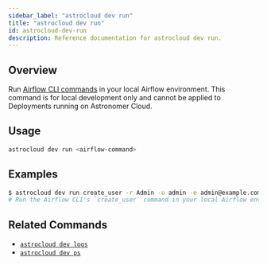 ```yaml
---
sidebar_label: "astrocloud dev run"
title: "astrocloud dev run"
id: astrocloud-dev-run
description: Reference documentation for astrocloud dev run.
---
```


## Overview

Run [Airflow CLI commands](https://airflow.apache.org/docs/apache-airflow/stable/cli-and-env-variables-ref.html) in your local Airflow environment. This command is for local development only and cannot be applied to Deployments running on Astronomer Cloud.

## Usage

```sh
astrocloud dev run <airflow-command>
```

## Examples

```sh
$ astrocloud dev run create_user -r Admin -u admin -e admin@example.com -f admin -l user -p admin
# Run the Airflow CLI's `create_user` command in your local Airflow environment
```

## Related Commands

- [`astrocloud dev logs`](cli-reference/astrocloud-dev-logs.md)
- [`astrocloud dev ps`](cli-reference/astrocloud-dev-ps.md)
